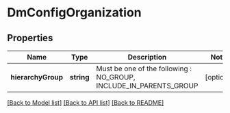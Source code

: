# DmConfigOrganization

## Properties
Name | Type | Description | Notes
------------ | ------------- | ------------- | -------------
**hierarchyGroup** | **string** | Must be one of the following : NO_GROUP, INCLUDE_IN_PARENTS_GROUP | [optional] 

[[Back to Model list]](../README.md#documentation-for-models) [[Back to API list]](../README.md#documentation-for-api-endpoints) [[Back to README]](../README.md)


